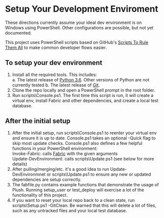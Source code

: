 Setup Your Development Enviroment
=================================

These directions currently assume your ideal dev environment is on Windows using PowerShell. Other configurations are possible, but not yet documented.

This project uses PowerShell scripts based on GitHub's [Scripts To Rule Them All](https://github.com/github/scripts-to-rule-them-all) to make common developer flows easier.

To setup your dev environment
-----------------------------

1. Install all the required tools. This includes:  
    a. The latest release of [Python 3.6](https://www.python.org/). Other versions of Python are not currently tested
    b. The latest release of [Git](http://git-scm.com/downloads).
1. Clone the repo locally and open a PowerShell prompt in the root folder.
1. Run scripts\Console.ps1. The first time this script is run, it will create a virtual env, install Fabric and other dependencies, and create a local test database.

After the initial setup
-----------------------

1. After the initial setup, run scripts\Console.ps1 to reenter your virtual env and ensure it is up to date. Console.ps1 takes an optional -Quick flag to skip most update checks. Console.ps1 also defines a few helpful functions in your PowerShell environment:  
    Invoke-Fabric: calls [Fabric](https://www.fabfile.org/) with the given arguments  
    Update-DevEnvironment: calls scripts\Update.ps1 (see below for more details)
1. After pulling/merging/etc. it's a good idea to run Update-DevEnvironmnet or scripts\Update.ps1 to ensure any new or updated dependencies are setup correctly.
1. The fabfile.py contains example functions that demonstrate the usage of Plush. Running setup_user or test_deploy will exercise a lot of the functionality of this project.
1. If you want to reset your local repo back to a clean state, run scripts\Setup.ps1 -GitClean. Be warned that this will delete a lot of files, such as any untracked files and your local test database.
